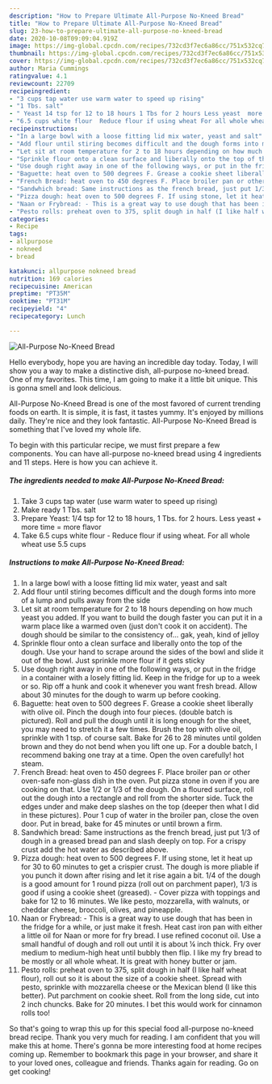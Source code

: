 ```yaml
---
description: "How to Prepare Ultimate All-Purpose No-Kneed Bread"
title: "How to Prepare Ultimate All-Purpose No-Kneed Bread"
slug: 23-how-to-prepare-ultimate-all-purpose-no-kneed-bread
date: 2020-10-08T09:09:04.919Z
image: https://img-global.cpcdn.com/recipes/732cd3f7ec6a86cc/751x532cq70/all-purpose-no-kneed-bread-recipe-main-photo.jpg
thumbnail: https://img-global.cpcdn.com/recipes/732cd3f7ec6a86cc/751x532cq70/all-purpose-no-kneed-bread-recipe-main-photo.jpg
cover: https://img-global.cpcdn.com/recipes/732cd3f7ec6a86cc/751x532cq70/all-purpose-no-kneed-bread-recipe-main-photo.jpg
author: Maria Cummings
ratingvalue: 4.1
reviewcount: 22709
recipeingredient:
- "3 cups tap water use warm water to speed up rising"
- "1 Tbs. salt"
- " Yeast 14 tsp for 12 to 18 hours 1 Tbs for 2 hours Less yeast  more time  more flavor"
- "6.5 cups white flour  Reduce flour if using wheat For all whole wheat use 55 cups"
recipeinstructions:
- "In a large bowl with a loose fitting lid mix water, yeast and salt"
- "Add flour until stiring becomes difficult and the dough forms into more of a lump and pulls away from the side"
- "Let sit at room temperature for 2 to 18 hours depending on how much yeast you added. If you want to build the dough faster you can put it in a warm place like a warmed oven (just don&#39;t cook it on accident). The dough should be similar to the consistency of... gak, yeah, kind of jelloy"
- "Sprinkle flour onto a clean surface and liberally onto the top of the dough. Use your hand to scrape around the sides of the bowl and slide it out of the bowl. Just sprinkle more flour if it gets sticky"
- "Use dough right away in one of the following ways, or put in the fridge in a container with a losely fitting lid. Keep in the fridge for up to a week or so. Rip off a hunk and cook it whenever you want fresh bread. Allow about 30 minutes for the dough to warm up before cooking."
- "Baguette: heat oven to 500 degrees F. Grease a cookie sheet liberally with olive oil. Pinch the dough into four pieces. (double batch is pictured). Roll and pull the dough until it is long enough for the sheet, you may need to stretch it a few times. Brush the top with olive oil, sprinkle with 1 tsp. of course salt. Bake for 26 to 28 minutes until golden brown and they do not bend when you lift one up. For a double batch, I recommend baking one tray at a time. Open the oven carefully! hot steam."
- "French Bread: heat oven to 450 degrees F. Place broiler pan or other oven-safe non-glass dish in the oven. Put pizza stone in oven if you are cooking on that. Use 1/2 or 1/3 of the dough. On a floured surface, roll out the dough into a rectangle and roll from the shorter side. Tuck the edges under and make deep slashes on the top (deeper then what I did in these pictures). Pour 1 cup of water in the broiler pan, close the oven door. Put in bread, bake for 45 minutes or until brown a firm."
- "Sandwhich bread: Same instructions as the french bread, just put 1/3 of dough in a greased bread pan and slash deeply on top. For a crispy crust add the hot water as described above."
- "Pizza dough: heat oven to 500 degrees F. If using stone, let it heat up for 30 to 60 minutes to get a crispier crust. The dough is more pliable if you punch it down after rising and let it rise again a bit. 1/4 of the dough is a good amount for 1 round pizza (roll out on parchment paper), 1/3 is good if using a cookie sheet (greased). -	Cover pizza with toppings and bake for 12 to 16 minutes. We like pesto, mozzarella, with walnuts, or cheddar cheese, broccoli, olives, and pineapple."
- "Naan or Frybread: - This is a great way to use dough that has been in the fridge for a while, or just make it fresh. Heat cast iron pan with either a little oil for Naan or more for fry bread. I use refined coconut oil. Use a small handful of dough and roll out until it is about ¼ inch thick. Fry over medium to medium-high heat until bubbly then flip. I like my fry bread to be mostly or all whole wheat. It is great with honey butter or jam."
- "Pesto rolls: preheat oven to 375, split dough in half (I like half wheat flour), roll out so it is about the size of a cookie sheet. Spread with pesto, sprinkle with mozzarella cheese or the Mexican blend (I like this better). Put parchment on cookie sheet. Roll from the long side, cut into 2 inch chuncks. Bake for 20 minutes. I bet this would work for cinnamon rolls too!"
categories:
- Recipe
tags:
- allpurpose
- nokneed
- bread

katakunci: allpurpose nokneed bread 
nutrition: 169 calories
recipecuisine: American
preptime: "PT35M"
cooktime: "PT31M"
recipeyield: "4"
recipecategory: Lunch

---
```



![All-Purpose No-Kneed Bread](https://img-global.cpcdn.com/recipes/732cd3f7ec6a86cc/751x532cq70/all-purpose-no-kneed-bread-recipe-main-photo.jpg)

Hello everybody, hope you are having an incredible day today. Today, I will show you a way to make a distinctive dish, all-purpose no-kneed bread. One of my favorites. This time, I am going to make it a little bit unique. This is gonna smell and look delicious.



All-Purpose No-Kneed Bread is one of the most favored of current trending foods on earth. It is simple, it is fast, it tastes yummy. It's enjoyed by millions daily. They're nice and they look fantastic. All-Purpose No-Kneed Bread is something that I've loved my whole life.


To begin with this particular recipe, we must first prepare a few components. You can have all-purpose no-kneed bread using 4 ingredients and 11 steps. Here is how you can achieve it.

<!--inarticleads1-->

##### The ingredients needed to make All-Purpose No-Kneed Bread:

1. Take 3 cups tap water (use warm water to speed up rising)
1. Make ready 1 Tbs. salt
1. Prepare  Yeast: 1/4 tsp for 12 to 18 hours, 1 Tbs. for 2 hours. Less yeast + more time = more flavor
1. Take 6.5 cups white flour - Reduce flour if using wheat. For all whole wheat use 5.5 cups




<!--inarticleads2-->

##### Instructions to make All-Purpose No-Kneed Bread:

1. In a large bowl with a loose fitting lid mix water, yeast and salt
1. Add flour until stiring becomes difficult and the dough forms into more of a lump and pulls away from the side
1. Let sit at room temperature for 2 to 18 hours depending on how much yeast you added. If you want to build the dough faster you can put it in a warm place like a warmed oven (just don&#39;t cook it on accident). The dough should be similar to the consistency of... gak, yeah, kind of jelloy
1. Sprinkle flour onto a clean surface and liberally onto the top of the dough. Use your hand to scrape around the sides of the bowl and slide it out of the bowl. Just sprinkle more flour if it gets sticky
1. Use dough right away in one of the following ways, or put in the fridge in a container with a losely fitting lid. Keep in the fridge for up to a week or so. Rip off a hunk and cook it whenever you want fresh bread. Allow about 30 minutes for the dough to warm up before cooking.
1. Baguette: heat oven to 500 degrees F. Grease a cookie sheet liberally with olive oil. Pinch the dough into four pieces. (double batch is pictured). Roll and pull the dough until it is long enough for the sheet, you may need to stretch it a few times. Brush the top with olive oil, sprinkle with 1 tsp. of course salt. Bake for 26 to 28 minutes until golden brown and they do not bend when you lift one up. For a double batch, I recommend baking one tray at a time. Open the oven carefully! hot steam.
1. French Bread: heat oven to 450 degrees F. Place broiler pan or other oven-safe non-glass dish in the oven. Put pizza stone in oven if you are cooking on that. Use 1/2 or 1/3 of the dough. On a floured surface, roll out the dough into a rectangle and roll from the shorter side. Tuck the edges under and make deep slashes on the top (deeper then what I did in these pictures). Pour 1 cup of water in the broiler pan, close the oven door. Put in bread, bake for 45 minutes or until brown a firm.
1. Sandwhich bread: Same instructions as the french bread, just put 1/3 of dough in a greased bread pan and slash deeply on top. For a crispy crust add the hot water as described above.
1. Pizza dough: heat oven to 500 degrees F. If using stone, let it heat up for 30 to 60 minutes to get a crispier crust. The dough is more pliable if you punch it down after rising and let it rise again a bit. 1/4 of the dough is a good amount for 1 round pizza (roll out on parchment paper), 1/3 is good if using a cookie sheet (greased). -	Cover pizza with toppings and bake for 12 to 16 minutes. We like pesto, mozzarella, with walnuts, or cheddar cheese, broccoli, olives, and pineapple.
1. Naan or Frybread: - This is a great way to use dough that has been in the fridge for a while, or just make it fresh. Heat cast iron pan with either a little oil for Naan or more for fry bread. I use refined coconut oil. Use a small handful of dough and roll out until it is about ¼ inch thick. Fry over medium to medium-high heat until bubbly then flip. I like my fry bread to be mostly or all whole wheat. It is great with honey butter or jam.
1. Pesto rolls: preheat oven to 375, split dough in half (I like half wheat flour), roll out so it is about the size of a cookie sheet. Spread with pesto, sprinkle with mozzarella cheese or the Mexican blend (I like this better). Put parchment on cookie sheet. Roll from the long side, cut into 2 inch chuncks. Bake for 20 minutes. I bet this would work for cinnamon rolls too!




So that's going to wrap this up for this special food all-purpose no-kneed bread recipe. Thank you very much for reading. I am confident that you will make this at home. There's gonna be more interesting food at home recipes coming up. Remember to bookmark this page in your browser, and share it to your loved ones, colleague and friends. Thanks again for reading. Go on get cooking!
